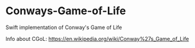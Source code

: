 # Conways-Game-of-Life
Swift implementation of Conway's Game of Life

Info about CGoL: https://en.wikipedia.org/wiki/Conway%27s_Game_of_Life
